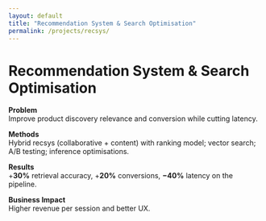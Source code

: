```yaml
---
layout: default
title: "Recommendation System & Search Optimisation"
permalink: /projects/recsys/
---
```


# Recommendation System & Search Optimisation

**Problem**  
Improve product discovery relevance and conversion while cutting latency.

**Methods**  
Hybrid recsys (collaborative + content) with ranking model; vector search; A/B testing; inference optimisations.

**Results**  
+**30%** retrieval accuracy, +**20%** conversions, **−40%** latency on the pipeline.

**Business Impact**  
Higher revenue per session and better UX.